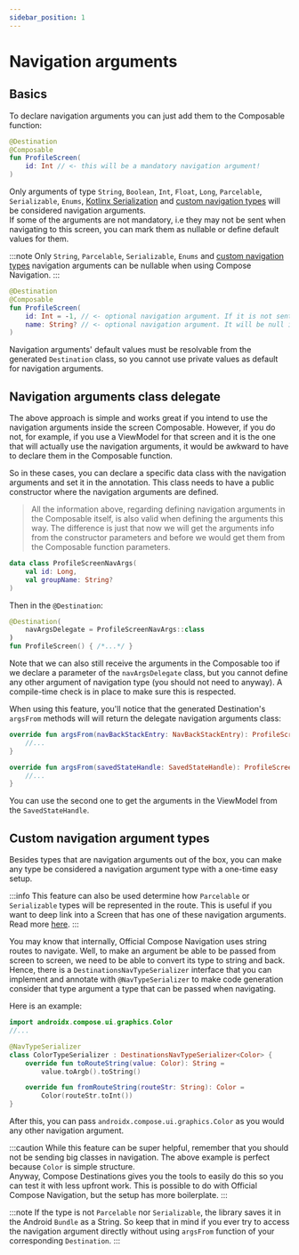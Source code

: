 ```yaml
---
sidebar_position: 1
---
```


# Navigation arguments

## Basics

To declare navigation arguments you can just add them to the Composable function:

```kotlin
@Destination
@Composable
fun ProfileScreen(
    id: Int // <- this will be a mandatory navigation argument!
)
```

Only arguments of type `String`, `Boolean`, `Int`, `Float`, `Long`, `Parcelable`, `Serializable`, `Enums`,  [Kotlinx Serialization](https://github.com/Kotlin/kotlinx.serialization) and [custom navigation types](#custom-navigation-argument-types) will be considered navigation arguments.  
If some of the arguments are not mandatory, i.e they may not be sent when navigating to this screen, you can mark them as nullable or define default values for them.

:::note
Only `String`, `Parcelable`, `Serializable`, `Enums` and [custom navigation types](#custom-navigation-argument-types) navigation arguments can be nullable when using Compose Navigation.
:::

```kotlin
@Destination
@Composable
fun ProfileScreen(
    id: Int = -1, // <- optional navigation argument. If it is not sent by previous screen, -1 will be received here
    name: String? // <- optional navigation argument. It will be null if not sent by previous screen
)
```

Navigation arguments' default values must be resolvable from the generated `Destination` class, so you cannot use private values as default for navigation arguments. 

## Navigation arguments class delegate

The above approach is simple and works great if you intend to use the navigation arguments inside the screen Composable. However, if you do not, for example, if you use a ViewModel for that screen and it is the one that will actually use the navigation arguments, it would be awkward to have to declare them in the Composable function.

So in these cases, you can declare a specific data class with the navigation arguments and set it in the annotation. This class needs to have a public constructor where the navigation arguments are defined.

> All the information above, regarding defining navigation arguments in the Composable itself, is also valid when defining the arguments this way. The difference is just that now we will get the arguments info from the constructor parameters and before we would get them from the Composable function parameters.

```kotlin
data class ProfileScreenNavArgs(
    val id: Long,
    val groupName: String?
)
```

Then in the `@Destination`:

```kotlin
@Destination(
    navArgsDelegate = ProfileScreenNavArgs::class
)
fun ProfileScreen() { /*...*/ }
```

Note that we can also still receive the arguments in the Composable too if we declare a parameter of the `navArgsDelegate` class, but you cannot define any other argument of navigation type (you should not need to anyway). A compile-time check is in place to make sure this is respected.

When using this feature, you'll notice that the generated Destination's `argsFrom` methods will will return the delegate navigation arguments class:

```kotlin
override fun argsFrom(navBackStackEntry: NavBackStackEntry): ProfileScreenNavArgs {
    //...
}

override fun argsFrom(savedStateHandle: SavedStateHandle): ProfileScreenNavArgs {
    //...
}
```

You can use the second one to get the arguments in the ViewModel from the `SavedStateHandle`.


## Custom navigation argument types

Besides types that are navigation arguments out of the box, you can make any type be considered a navigation argument type with a one-time easy setup. 

:::info
This feature can also be used determine how `Parcelable` or `Serializable` types will be represented in the route. This is useful if you want to deep link into a Screen that has one of these navigation arguments. Read more [here](../deeplinks#screens-with-mandatory-parcelableserializable-navigation-arguments).
:::

You may know that internally, Official Compose Navigation uses string routes to navigate. Well, to make an argument be able to be passed from screen to screen, we need to be able to convert its type to string and back. Hence, there is a `DestinationsNavTypeSerializer` interface that you can implement and annotate with `@NavTypeSerializer` to make code generation consider that type argument a type that can be passed when navigating.

Here is an example:

```kotlin
import androidx.compose.ui.graphics.Color
//...

@NavTypeSerializer
class ColorTypeSerializer : DestinationsNavTypeSerializer<Color> {
    override fun toRouteString(value: Color): String =
        value.toArgb().toString()

    override fun fromRouteString(routeStr: String): Color =
        Color(routeStr.toInt())
}
```

After this, you can pass `androidx.compose.ui.graphics.Color` as you would any other navigation argument.

:::caution
While this feature can be super helpful, remember that you should not be sending big classes in navigation.
The above example is perfect because `Color` is simple structure.  
Anyway, Compose Destinations gives you the tools to easily do this so you can test it with less upfront work. This is possible to do with Official Compose Navigation, but the setup has more boilerplate.
:::

:::note
If the type is not `Parcelable` nor `Serializable`, the library saves it in the Android `Bundle` as a String. So keep that in mind if you ever try to access the navigation argument directly without using `argsFrom` function of your corresponding `Destination`.
:::